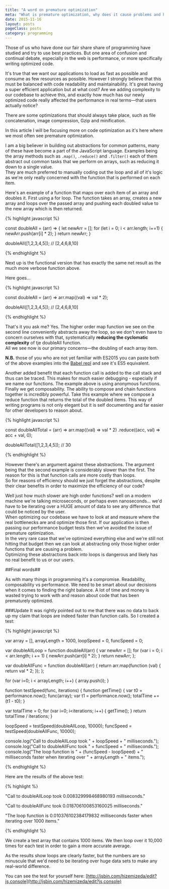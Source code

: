 ```yaml
---
title: "A word on premature optimization"
meta: "What is premature optimization, why does it cause problems and how is it best avoided?"
date: 2015-11-16
layout: posts
pageClass: posts
category: programming
---
```


Those of us who have done our fair share share of programming have studied and 
try to use best practices.  But one area of confusion and continual debate,
especially in the web is performance, or more specifically writing optimized 
code.

It's true that we want our applications to load as fast as possible and consume 
as few resources as possible.  However I strongly believe that this must be 
balanced with code readability and maintainability.  It's great having a super
efficient application but at what cost?  Are we adding complexity to our 
codebase to achieve this, and exactly how much has our newly optimized code really
affected the performance in real terms&mdash;that users actually notice?

There are some optimizations that should always take place, such as file
concatenation, image compression, Gzip and minification.

In this article I will be focusing more on code optimization as it's here where
we most often see premature optimization.

I am a big believer in building out abstractions for common patterns, many of
these have become a part of the JavaScript language.  Examples being the array
methods such as `.map()`, `.reduce()` and `.filter()` each of them abstract out
common tasks that we perform on arrays, such as reducing it down to a single
value.  
They are much preferred to manually coding out the loop and all of it's logic as
we're only really concerned with the function that is performed on each item.

Here's an example of a function that maps over each item of an array and doubles
it.  First using a for loop.  The function takes an array, creates a new array
and loops over the passed array and pushing each doubled value to the new array
which is then returned.

{% highlight javascript %}

const doubleAll = (arr) => {
  let newArr = [];
  for (let i = 0; i < arr.length; i+=1) {
    newArr.push(arr[i] * 2);
  }
  return newArr;
}

doubleAll([1,2,3,4,5]); // [2,4,6,8,10]

{% endhighlight %}

Next up is the functional version that has exactly the same net result as the
much more verbose function above.

Here goes&hellip;

{% highlight javascript %}

const doubleAll = (arr) => 
  arr.map((val) => 
  val * 2);

doubleAll([1,2,3,4,5]); // [2,4,6,8,10]

{% endhighlight %}

That's it you ask me?  Yes.  The  higher order map function we see on the second 
line conveniently abstracts away the loop, so we don't even have to concern
ourselves with that, systematically **reducing the cyclomatic complexity** of
tje doubleAll function.  
All we see now is our primary concerns&mdash;the doubling of each array item.

**N.B.** those of you who are not yet familiar with ES2015 you can paste both of the 
above examples into the [Babel repl](http://babeljs.io/repl/) and see it's 
ES5 equivalent.

Another added benefit that each function call is added to the call stack
and thus can be traced.  This makes for much easier debugging - especially if we
name our functions.  The example above is using anonymous functions.
Finally we get composability.  The ability to compose and chain functions 
together is incredibly powerful.  Take this example where we compose a reduce
function that returns the total of the doubled items.  This way of writing
programs is not only elegant but it is self documenting and far easier for other
developers to reason about.

{% highlight javascript %}

const doubleAllTotal = (arr) => 
  arr.map((val) => 
  val * 2)
  .reduce((acc, val) => 
    acc + val, 0);

doubleAllTotal([1,2,3,4,5]); // 30

{% endhighlight %}

However there's an argument against these abstractions.  The argument being that
the second example is considerably slower than the first.  The reason for this
is that function calls are more costly than loops.  
So for reasons of efficiency should we just forget the abstractions, despite 
their clear benefits in order to maximize the efficiency of our code?

Well just how much slower are high order functions? well on a modern machine 
we're talking microseconds, or perhaps even nanoseconds&hellip;
we'd have to be iterating over a HUGE amount of data to see any difference that
could be noticed by the user.  
When optimizing our codebase we have to look at and measure where the real 
bottlenecks are and optimize those first.  If our application is then passing
our performance budget tests then we've avoided the issue of premature 
optimization.  
In the very rare case that we've optimized everything else and
we're still not hitting that budget then we can look at abstracting only those
higher order functions that are causing a problem.  
Optimizing these abstractions back into loops is dangerous and likely has no 
real benefit to us or our users.

##Final words##

As with many things in programming it's a compromise. Readability, composability
vs performance.  We need to be smart about our decisions when it comes to 
finding the right balance.  A lot of time and money is wasted trying to work
with and reason about code that has been prematurely optimized.

###Update
It was rightly pointed out to me that there was no data to back up my claim that
loops are indeed faster than function calls.  So I created a test:

{% highlight javascript %}

var array = [],
  arrayLength = 1000,
  loopSpeed = 0,
  funcSpeed = 0;

var doubleAllLoop = function doubleAll(arr) {
  var newArr = [];
  for (var i = 0; i < arr.length; i += 1) {
    newArr.push(arr[i] * 2);
  }
  return newArr;
};

var doubleAllFunc = function doubleAll(arr) {
  return arr.map(function (val) {
    return val * 2;
  });
};


for (var i=0; i < arrayLength; i++) {
  array.push(i);
}


function testSpeed(func, iterations) {
  function getTime() {
    var t0 = performance.now();
    func(array);
    var t1 = performance.now();
    totalTime += (t1 - t0);
  }
  
  var totalTime = 0;
  for (var i=0; i<iterations; i++) {
    getTime();
  }
  return totalTime / iterations;
}

loopSpeed = testSpeed(doubleAllLoop, 10000);
funcSpeed = testSpeed(doubleAllFunc, 10000);

console.log("Call to doubleAllLoop took " + loopSpeed + " milliseconds.");
console.log("Call to doubleAllFunc took " + funcSpeed + " milliseconds.");
console.log("The loop function is " + (funcSpeed - loopSpeed) + " milliseconds faster when iterating over " + arrayLength + " items.");

{% endhighlight %}

Here are the results of the above test: 


{% highlight %}

"Call to doubleAllLoop took 0.008329998468980193 milliseconds."  

"Call to doubleAllFunc took 0.018706100853160025 milliseconds."  

"The loop function is 0.010376102384179832 milliseconds faster when iterating over 1000 items."  

{% endhighlight %}

We create a test array that contains 1000 items.  We then loop over it 10,000 times
for each test in order to gain a more accurate average.

As the results show loops are clearly faster, but the numbers are so minuscule
that we'd need to be iterating over huge data sets to make any real-world difference.

You can see the test for yourself here: [http://jsbin.com/hizemizeda/edit?js,console](http://jsbin.com/hizemizeda/edit?js,console)


